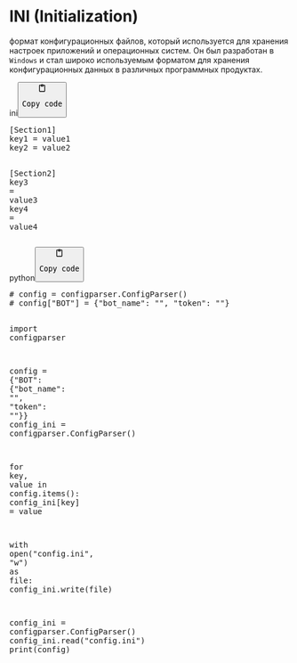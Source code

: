 <h1>INI (Initialization)</h1>
<p>формат конфигурационных файлов, который используется 
для хранения настроек приложений и операционных систем. 
Он был разработан в <code>Windows</code> и стал широко используемым 
форматом для хранения конфигурационных данных в различных программных продуктах.</p>
<div class="code-element"><div class="lang-line"><text>ini</text><button class="copy-code-button" onclick="copyCode(this)"><svg style="width: 1.2em;height: 1.2em;" aria-hidden="true" xmlns="http://www.w3.org/2000/svg" fill="none" viewBox="0 0 24 24"><path stroke="currentColor" stroke-linecap="round" stroke-linejoin="round" stroke-width="2" d="M15 4h3a1 1 0 0 1 1 1v15a1 1 0 0 1-1 1H6a1 1 0 0 1-1-1V5a1 1 0 0 1 1-1h3m0 3h6m-5-4v4h4V3h-4Z"/></svg><pre>Copy code</pre></button></div><div class="code"><div class="highlight"><pre><span></span><span class="k">[Section1]</span>
<span class="na">key1</span><span class="w"> </span><span class="o">=</span><span class="w"> </span><span class="s">value1</span>
<span class="na">key2</span><span class="w"> </span><span class="o">=</span><span class="w"> </span><span class="s">value2</span>

<span class="k">[Section2]</span>
<span class="na">key3</span><span class="w"> </span><span class="o">=</span><span class="w"> </span><span class="s">value3</span>
<span class="na">key4</span><span class="w"> </span><span class="o">=</span><span class="w"> </span><span class="s">value4</span>
</pre></div></div></div>

<div class="code-element"><div class="lang-line"><text>python</text><button class="copy-code-button" onclick="copyCode(this)"><svg style="width: 1.2em;height: 1.2em;" aria-hidden="true" xmlns="http://www.w3.org/2000/svg" fill="none" viewBox="0 0 24 24"><path stroke="currentColor" stroke-linecap="round" stroke-linejoin="round" stroke-width="2" d="M15 4h3a1 1 0 0 1 1 1v15a1 1 0 0 1-1 1H6a1 1 0 0 1-1-1V5a1 1 0 0 1 1-1h3m0 3h6m-5-4v4h4V3h-4Z"/></svg><pre>Copy code</pre></button></div><div class="code"><div class="highlight"><pre><span></span><span class="c1"># config = configparser.ConfigParser()</span>
<span class="c1"># config[&quot;BOT&quot;] = {&quot;bot_name&quot;: &quot;&quot;, &quot;token&quot;: &quot;&quot;}</span>

<span class="kn">import</span> <span class="nn">configparser</span>


<span class="n">config</span> <span class="o">=</span> <span class="p">{</span><span class="s2">&quot;BOT&quot;</span><span class="p">:</span> <span class="p">{</span><span class="s2">&quot;bot_name&quot;</span><span class="p">:</span> <span class="s2">&quot;&quot;</span><span class="p">,</span> <span class="s2">&quot;token&quot;</span><span class="p">:</span> <span class="s2">&quot;&quot;</span><span class="p">}}</span>
<span class="n">config_ini</span> <span class="o">=</span> <span class="n">configparser</span><span class="o">.</span><span class="n">ConfigParser</span><span class="p">()</span>

<span class="k">for</span> <span class="n">key</span><span class="p">,</span> <span class="n">value</span> <span class="ow">in</span> <span class="n">config</span><span class="o">.</span><span class="n">items</span><span class="p">():</span>
    <span class="n">config_ini</span><span class="p">[</span><span class="n">key</span><span class="p">]</span> <span class="o">=</span> <span class="n">value</span>

<span class="k">with</span> <span class="nb">open</span><span class="p">(</span><span class="s2">&quot;config.ini&quot;</span><span class="p">,</span> <span class="s2">&quot;w&quot;</span><span class="p">)</span> <span class="k">as</span> <span class="n">file</span><span class="p">:</span>
    <span class="n">config_ini</span><span class="o">.</span><span class="n">write</span><span class="p">(</span><span class="n">file</span><span class="p">)</span>

<span class="n">config_ini</span> <span class="o">=</span> <span class="n">configparser</span><span class="o">.</span><span class="n">ConfigParser</span><span class="p">()</span>
<span class="n">config_ini</span><span class="o">.</span><span class="n">read</span><span class="p">(</span><span class="s2">&quot;config.ini&quot;</span><span class="p">)</span>
<span class="nb">print</span><span class="p">(</span><span class="n">config</span><span class="p">)</span>
</pre></div></div></div>